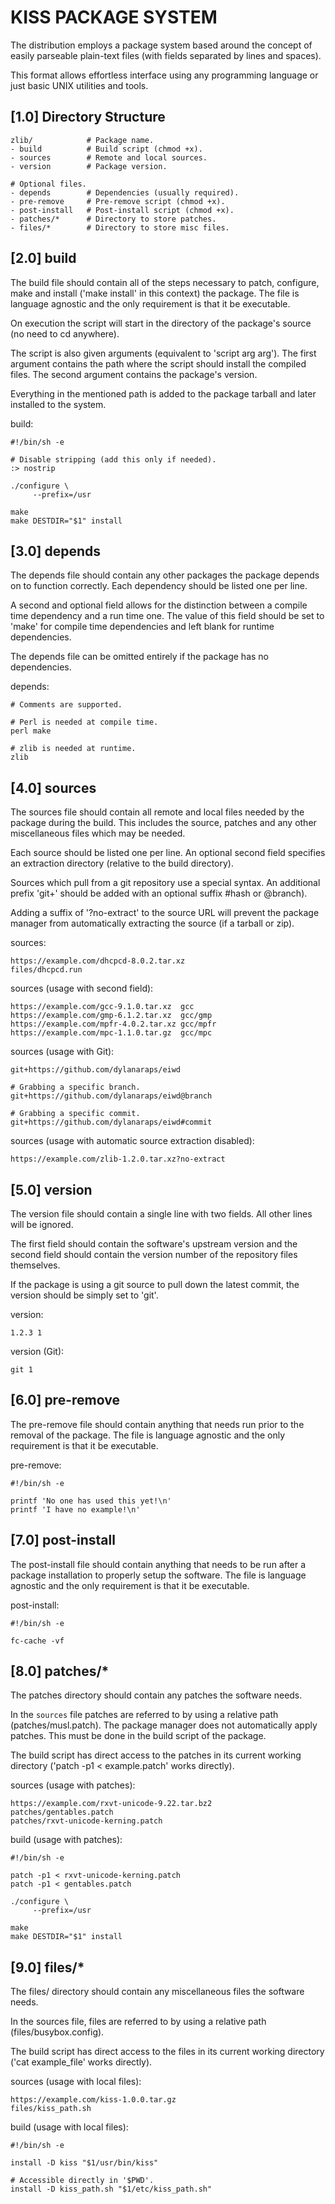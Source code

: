 KISS PACKAGE SYSTEM
===================

The distribution employs a package system based around the concept of easily
parseable plain-text files (with fields separated by lines and spaces).

This format allows effortless interface using any programming language or just
basic UNIX utilities and tools.

[1.0] Directory Structure
-------------------------

    zlib/            # Package name.
    - build          # Build script (chmod +x).
    - sources        # Remote and local sources.
    - version        # Package version.

    # Optional files.
    - depends        # Dependencies (usually required).
    - pre-remove     # Pre-remove script (chmod +x).
    - post-install   # Post-install script (chmod +x).
    - patches/*      # Directory to store patches.
    - files/*        # Directory to store misc files.

[2.0] build
-----------

The build file should contain all of the steps necessary to patch, configure,
make and install ('make install' in this context) the package. The file is
language agnostic and the only requirement is that it be executable.

On execution the script will start in the directory of the package's source
(no need to cd anywhere).

The script is also given arguments (equivalent to 'script arg arg'). The first
argument contains the path where the script should install the compiled files.
The second argument contains the package's version.

Everything in the mentioned path is added to the package tarball and later
installed to the system.

build:

    #!/bin/sh -e
    
    # Disable stripping (add this only if needed).
    :> nostrip

    ./configure \
         --prefix=/usr                                                         

    make
    make DESTDIR="$1" install

[3.0] depends
-------------

The depends file should contain any other packages the package depends on to
function correctly. Each dependency should be listed one per line.

A second and optional field allows for the distinction between a compile time
dependency and a run time one. The value of this field should be set to 'make'
for compile time dependencies and left blank for runtime dependencies.

The depends file can be omitted entirely if the package has no dependencies.

depends:

    # Comments are supported.
    
    # Perl is needed at compile time.
    perl make
    
    # zlib is needed at runtime.
    zlib

[4.0] sources
-------------

The sources file should contain all remote and local files needed by the
package during the build. This includes the source, patches and any other
miscellaneous files which may be needed.

Each source should be listed one per line. An optional second field specifies
an extraction directory (relative to the build directory).

Sources which pull from a git repository use a special syntax. An additional
prefix 'git+' should be added with an optional suffix #hash or @branch).

Adding a suffix of '?no-extract' to the source URL will prevent the package
manager from automatically extracting the source (if a tarball or zip).

sources:
    
    https://example.com/dhcpcd-8.0.2.tar.xz
    files/dhcpcd.run

sources (usage with second field):
    
    https://example.com/gcc-9.1.0.tar.xz  gcc
    https://example.com/gmp-6.1.2.tar.xz  gcc/gmp
    https://example.com/mpfr-4.0.2.tar.xz gcc/mpfr
    https://example.com/mpc-1.1.0.tar.gz  gcc/mpc

sources (usage with Git):

    git+https://github.com/dylanaraps/eiwd
    
    # Grabbing a specific branch.
    git+https://github.com/dylanaraps/eiwd@branch
    
    # Grabbing a specific commit.
    git+https://github.com/dylanaraps/eiwd#commit
    
sources (usage with automatic source extraction disabled):

    https://example.com/zlib-1.2.0.tar.xz?no-extract

[5.0] version
-------------

The version file should contain a single line with two fields. All other lines
will be ignored.

The first field should contain the software's upstream version and the second
field should contain the version number of the repository files themselves.

If the package is using a git source to pull down the latest commit, the
version should be simply set to 'git'.

version:

    1.2.3 1

version (Git):

    git 1

[6.0] pre-remove
----------------

The pre-remove file should contain anything that needs run prior to the
removal of the package. The file is language agnostic and the only requirement
is that it be executable.

pre-remove:

    #!/bin/sh -e
    
    printf 'No one has used this yet!\n'
    printf 'I have no example!\n'

[7.0] post-install
------------------

The post-install file should contain anything that needs to be run after a
package installation to properly setup the software. The file is language
agnostic and the only requirement is that it be executable.

post-install:

    #!/bin/sh -e
    
    fc-cache -vf

[8.0] patches/*
---------------

The patches directory should contain any patches the software needs.

In the `sources` file patches are referred to by using a relative path
(patches/musl.patch). The package manager does not automatically apply patches.
This must be done in the build script of the package.

The build script has direct access to the patches in its current working
directory ('patch -p1 < example.patch' works directly).

sources (usage with patches):

    https://example.com/rxvt-unicode-9.22.tar.bz2
    patches/gentables.patch
    patches/rxvt-unicode-kerning.patch

build (usage with patches):

    #!/bin/sh -e
    
    patch -p1 < rxvt-unicode-kerning.patch
    patch -p1 < gentables.patch
    
    ./configure \
         --prefix=/usr
         
    make
    make DESTDIR="$1" install

[9.0] files/*
-------------

The files/ directory should contain any miscellaneous files the software needs.

In the sources file, files are referred to by using a relative path
(files/busybox.config).

The build script has direct access to the files in its current working
directory ('cat example_file' works directly).

sources (usage with local files):

    https://example.com/kiss-1.0.0.tar.gz
    files/kiss_path.sh
    
build (usage with local files):

    #!/bin/sh -e
    
    install -D kiss "$1/usr/bin/kiss"
    
    # Accessible directly in '$PWD'.
    install -D kiss_path.sh "$1/etc/kiss_path.sh"
